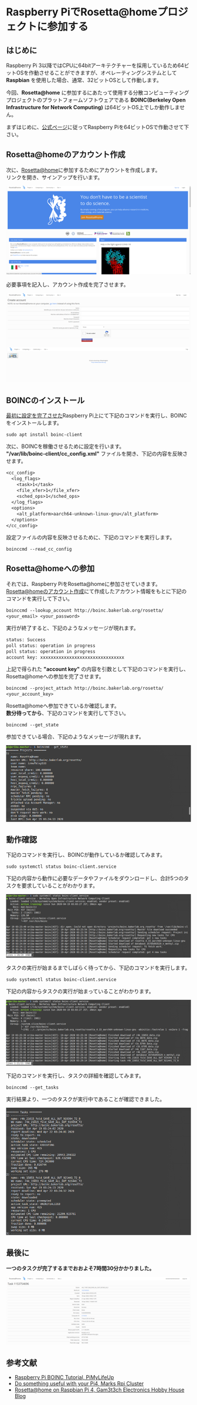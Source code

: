 # Raspberry PiでRosetta@homeプロジェクトに参加する
## はじめに
Raspberry Pi 3以降ではCPUに64bitアーキテクチャーを採用しているため64ビットOSを作動させることができますが、オペレーティングシステムとして **Raspbian** を使用した場合、通常、32ビットOSとして作動します。  

今回、**Rosetta@home** に参加するにあたって使用する分散コンピューティングプロジェクトのプラットフォームソフトウェアである **BOINC(Berkeley Open Infrastructure for Network Computing)** は64ビットOS上でしか動作しません。  

まずはじめに、[公式ページ](https://www.raspberrypi.org/forums/viewtopic.php?t=250730)に従ってRaspberry Piを64ビットOSで作動させて下さい。





## Rosetta@homeのアカウント作成
次に、[Rosetta@home](http://boinc.bakerlab.org/rosetta/)に参加するためにアカウントを作成します。  
リンクを開き、サインアップを行います。  

![image1.png](./images/image1.png)

必要事項を記入し、アカウント作成を完了させます。  

![image2.png](./images/image2.png)





## BOINCのインストール
[最初に設定を完了させた](#はじめに)Raspberry Pi上にて下記のコマンドを実行し、BOINCをインストールします。  

```
sudo apt install boinc-client
```

次に、BOINCを稼働させるために設定を行います。  
**"/var/lib/boinc-client/cc_config.xml"** ファイルを開き、下記の内容を反映させます。  


```
<cc_config>
  <log_flags>
    <task>1</task>
    <file_xfer>1</file_xfer>
    <sched_ops>1</sched_ops>
  </log_flags>
  <options>
    <alt_platform>aarch64-unknown-linux-gnu</alt_platform>
  </options>
</cc_config>
```

設定ファイルの内容を反映させるために、下記のコマンドを実行します。  

```
boinccmd --read_cc_config
```





## Rosetta@homeへの参加
それでは、Raspberry PiをRosetta@homeに参加させていきます。  
[Rosetta@homeのアカウント作成](#Rosetta@homeのアカウント作成)にて作成したアカウント情報をもとに下記のコマンドを実行して下さい。  

```
boinccmd --lookup_account http://boinc.bakerlab.org/rosetta/ <your_email> <your_password>
```

実行が終了すると、下記のようなメッセージが現れます。  

```
status: Success
poll status: operation in progress
poll status: operation in progress
account key: xxxxxxxxxxxxxxxxxxxxxxxxxxxxxxxx
```

上記で得られた **"account key"** の内容を引数として下記のコマンドを実行し、Rosetta@homeへの参加を完了させます。  


```
boinccmd --project_attach http://boinc.bakerlab.org/rosetta/ <your_account_key>
```

Rosetta@homeへ参加できているか確認します。  
**数分待ってから**、下記のコマンドを実行して下さい。  

```
boinccmd --get_state
```

参加できている場合、下記のようなメッセージが現れます。  

![image3.png](./images/image3.png)





## 動作確認
下記のコマンドを実行し、BOINCが動作しているか確認してみます。  

```
sudo systemctl status boinc-client.service
```

下記の内容から動作に必要なデータやファイルをダウンロードし、合計5つのタスクを要求していることがわかります。  

![image4.png](./images/image4.png)

タスクの実行が始まるまでしばらく待ってから、下記のコマンドを実行します。  

```
sudo systemctl status boinc-client.service
```

下記の内容からタスクの実行が始まっていることがわかります。  

![image5.png](./images/image5.png)

下記のコマンドを実行し、タスクの詳細を確認してみます。  

```
boinccmd --get_tasks
```

実行結果より、一つのタスクが実行中であることが確認できました。  

![image6.png](./images/image6.png)





## 最後に
**一つのタスクが完了するまでおおよそ7時間30分かかりました。**  

![Simage7.png](./images/image7.png)



## 参考文献
- [Raspberry Pi BOINC Tutorial, PiMyLifeUp](https://pimylifeup.com/raspberry-pi-boinc/)
- [Do something useful with your Pi4, Marks Rpi Cluster](http://marksrpicluster.blogspot.com/2020/04/do-something-useful-with-your-pi4.html?m=1)
- [Rosetta@home on Raspbian Pi 4, Gam3t3ch Electronics Hobby House Blog](https://www.element14.com/community/people/gam3t3ch/blog/2020/04/09/rosettahome-on-raspbian-pi-4)
